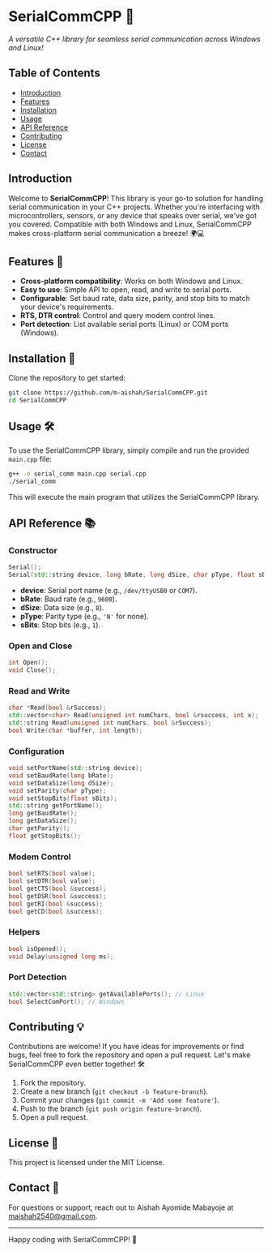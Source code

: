 # SerialCommCPP 📡

*A versatile C++ library for seamless serial communication across Windows and Linux!*

## Table of Contents
- [Introduction](#introduction)
- [Features](#features)
- [Installation](#installation)
- [Usage](#usage)
- [API Reference](#api-reference)
- [Contributing](#contributing)
- [License](#license)
- [Contact](#contact)

## Introduction

Welcome to **SerialCommCPP**! This library is your go-to solution for handling serial communication in your C++ projects. Whether you're interfacing with microcontrollers, sensors, or any device that speaks over serial, we've got you covered. Compatible with both Windows and Linux, SerialCommCPP makes cross-platform serial communication a breeze! 🌍💻

## Features 🌟

- **Cross-platform compatibility**: Works on both Windows and Linux.
- **Easy to use**: Simple API to open, read, and write to serial ports.
- **Configurable**: Set baud rate, data size, parity, and stop bits to match your device's requirements.
- **RTS, DTR control**: Control and query modem control lines.
- **Port detection**: List available serial ports (Linux) or COM ports (Windows).

## Installation 🚀

Clone the repository to get started:

```bash
git clone https://github.com/m-aishah/SerialCommCPP.git
cd SerialCommCPP
```

## Usage 🛠️

To use the SerialCommCPP library, simply compile and run the provided `main.cpp` file:

```bash
g++ -o serial_comm main.cpp serial.cpp
./serial_comm
```

This will execute the main program that utilizes the SerialCommCPP library.

## API Reference 📚

### Constructor
```cpp
Serial();
Serial(std::string device, long bRate, long dSize, char pType, float sBits);
```
- **device**: Serial port name (e.g., `/dev/ttyUSB0` or `COM7`).
- **bRate**: Baud rate (e.g., `9600`).
- **dSize**: Data size (e.g., `8`).
- **pType**: Parity type (e.g., `'N'` for none).
- **sBits**: Stop bits (e.g., `1`).

### Open and Close
```cpp
int Open();
void Close();
```

### Read and Write
```cpp
char *Read(bool &rSuccess);
std::vector<char> Read(unsigned int numChars, bool &rsuccess, int x);
std::string Read(unsigned int numChars, bool &rSuccess);
bool Write(char *buffer, int length);
```

### Configuration
```cpp
void setPortName(std::string device);
void setBaudRate(long bRate);
void setDataSize(long dSize);
void setParity(char pType);
void setStopBits(float sBits);
std::string getPortName();
long getBaudRate();
long getDataSize();
char getParity();
float getStopBits();
```

### Modem Control
```cpp
bool setRTS(bool value);
bool setDTR(bool value);
bool getCTS(bool &success);
bool getDSR(bool &success);
bool getRI(bool &success);
bool getCD(bool &success);
```

### Helpers
```cpp
bool isOpened();
void Delay(unsigned long ms);
```

### Port Detection
```cpp
std::vector<std::string> getAvailablePorts(); // Linux
bool SelectComPort(); // Windows
```

## Contributing 💡

Contributions are welcome! If you have ideas for improvements or find bugs, feel free to fork the repository and open a pull request. Let's make SerialCommCPP even better together! 🛠️

1. Fork the repository.
2. Create a new branch (`git checkout -b feature-branch`).
3. Commit your changes (`git commit -m 'Add some feature'`).
4. Push to the branch (`git push origin feature-branch`).
5. Open a pull request.

## License 📜

This project is licensed under the MIT License.

## Contact 📧

For questions or support, reach out to Aishah Ayomide Mabayoje at [maishah2540@gmail.com](mailto:maishah2540@gmail.com).

---

Happy coding with SerialCommCPP! 🎉